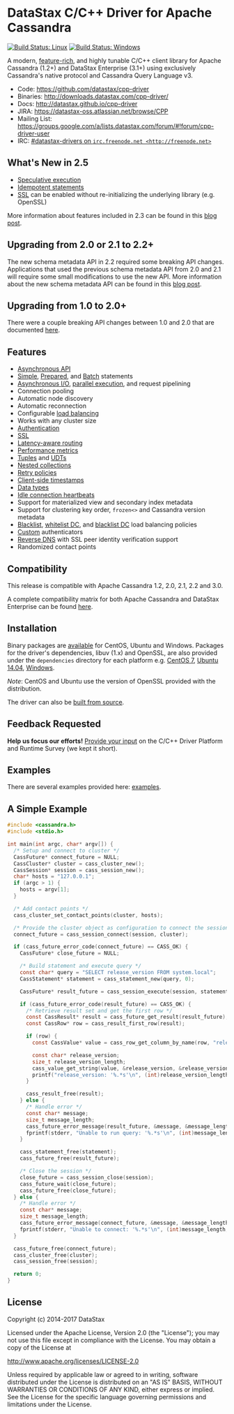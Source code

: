 # DataStax C/C++ Driver for Apache Cassandra

[![Build Status: Linux](https://travis-ci.org/datastax/cpp-driver.svg?branch=master)](https://travis-ci.org/datastax/cpp-driver)
[![Build Status: Windows](https://ci.appveyor.com/api/projects/status/ec0x0vuk59as28r6/branch/master?svg=true)](https://ci.appveyor.com/project/DataStax/cpp-driver)

A modern, [feature-rich](#features), and highly tunable C/C++ client library for
Apache Cassandra (1.2+) and DataStax Enterprise (3.1+) using exclusively
Cassandra's native protocol and Cassandra Query Language v3.

- Code: https://github.com/datastax/cpp-driver
- Binaries: http://downloads.datastax.com/cpp-driver/
- Docs: http://datastax.github.io/cpp-driver
- JIRA: https://datastax-oss.atlassian.net/browse/CPP
- Mailing List: https://groups.google.com/a/lists.datastax.com/forum/#!forum/cpp-driver-user
- IRC: [#datastax-drivers on `irc.freenode.net <http://freenode.net>`](http://webchat.freenode.net/?channels=datastax-drivers)

## What's New in 2.5

- [Speculative execution]
- [Idempotent statements]
- [SSL] can be enabled without re-initializing the underlying library (e.g. OpenSSL)

More information about features included in 2.3 can be found in this [blog
post](http://www.datastax.com/dev/blog/datastax-c-driver-2-3-ga-released).

## Upgrading from 2.0 or 2.1 to 2.2+

The new schema metadata API in 2.2 required some breaking API changes.
Applications that used the previous schema metadata API from 2.0 and 2.1 will
require some small modifications to use the new API. More information about the
new schema metadata API can be found in this
[blog post](http://www.datastax.com/dev/blog/datastax-c-driver-2-2-ga-released).

## Upgrading from 1.0 to 2.0+

There were a couple breaking API changes between 1.0 and 2.0 that are documented
[here](http://www.datastax.com/dev/blog/datastax-c-driver-2-0-released).

## Features
- [Asynchronous API]
- [Simple], [Prepared], and [Batch] statements
- [Asynchronous I/O], [parallel execution], and request pipelining
- Connection pooling
- Automatic node discovery
- Automatic reconnection
- Configurable [load balancing]
- Works with any cluster size
- [Authentication]
- [SSL]
- [Latency-aware routing]
- [Performance metrics]
- [Tuples] and [UDTs]
- [Nested collections]
- [Retry policies]
- [Client-side timestamps]
- [Data types]
- [Idle connection heartbeats]
- Support for materialized view and secondary index metadata
- Support for clustering key order, `frozen<>` and Cassandra version metadata
- [Blacklist], [whitelist DC], and [blacklist DC] load balancing policies
- [Custom] authenticators
- [Reverse DNS] with SSL peer identity verification support
- Randomized contact points


## Compatibility

This release is compatible with Apache Cassandra 1.2, 2.0, 2.1, 2.2 and 3.0.

A complete compatibility matrix for both Apache Cassandra and DataStax
Enterprise can be found
[here](https://docs.datastax.com/en/developer/driver-matrix/doc/common/driverMatrix.html?scroll=driverMatrix__cpp-driver-matrix).

## Installation

Binary packages are [available](http://downloads.datastax.com/cpp-driver/) for
CentOS, Ubuntu and Windows. Packages for the driver's dependencies, libuv (1.x)
and OpenSSL, are also provided under the `dependencies` directory for each
platform e.g. [CentOS 7](http://downloads.datastax.com/cpp-driver/centos/7/dependencies/),
[Ubuntu 14.04](http://downloads.datastax.com/cpp-driver/ubuntu/14.04/dependencies/),
[Windows](http://downloads.datastax.com/cpp-driver/windows/dependencies/).

*Note*: CentOS and Ubuntu use the version of OpenSSL provided with the
distribution.

The driver can also be [built from
source](http://datastax.github.io/cpp-driver/topics/building/).

## Feedback Requested

**Help us focus our efforts!** [Provide your input](http://goo.gl/forms/ihKC5uEQr6) on the C/C++ Driver Platform and Runtime Survey (we kept it short).

## Examples
There are several examples provided here: [examples](https://github.com/datastax/cpp-driver/tree/1.0/examples).

## A Simple Example
```c
#include <cassandra.h>
#include <stdio.h>

int main(int argc, char* argv[]) {
  /* Setup and connect to cluster */
  CassFuture* connect_future = NULL;
  CassCluster* cluster = cass_cluster_new();
  CassSession* session = cass_session_new();
  char* hosts = "127.0.0.1";
  if (argc > 1) {
    hosts = argv[1];
  }

  /* Add contact points */
  cass_cluster_set_contact_points(cluster, hosts);

  /* Provide the cluster object as configuration to connect the session */
  connect_future = cass_session_connect(session, cluster);

  if (cass_future_error_code(connect_future) == CASS_OK) {
    CassFuture* close_future = NULL;

    /* Build statement and execute query */
    const char* query = "SELECT release_version FROM system.local";
    CassStatement* statement = cass_statement_new(query, 0);

    CassFuture* result_future = cass_session_execute(session, statement);

    if (cass_future_error_code(result_future) == CASS_OK) {
      /* Retrieve result set and get the first row */
      const CassResult* result = cass_future_get_result(result_future);
      const CassRow* row = cass_result_first_row(result);

      if (row) {
        const CassValue* value = cass_row_get_column_by_name(row, "release_version");

        const char* release_version;
        size_t release_version_length;
        cass_value_get_string(value, &release_version, &release_version_length);
        printf("release_version: '%.*s'\n", (int)release_version_length, release_version);
      }

      cass_result_free(result);
    } else {
      /* Handle error */
      const char* message;
      size_t message_length;
      cass_future_error_message(result_future, &message, &message_length);
      fprintf(stderr, "Unable to run query: '%.*s'\n", (int)message_length, message);
    }

    cass_statement_free(statement);
    cass_future_free(result_future);

    /* Close the session */
    close_future = cass_session_close(session);
    cass_future_wait(close_future);
    cass_future_free(close_future);
  } else {
    /* Handle error */
    const char* message;
    size_t message_length;
    cass_future_error_message(connect_future, &message, &message_length);
    fprintf(stderr, "Unable to connect: '%.*s'\n", (int)message_length, message);
  }

  cass_future_free(connect_future);
  cass_cluster_free(cluster);
  cass_session_free(session);

  return 0;
}
```

## License
Copyright (c) 2014-2017 DataStax

Licensed under the Apache License, Version 2.0 (the "License");
you may not use this file except in compliance with the License.
You may obtain a copy of the License at

http://www.apache.org/licenses/LICENSE-2.0

Unless required by applicable law or agreed to in writing, software
distributed under the License is distributed on an "AS IS" BASIS,
WITHOUT WARRANTIES OR CONDITIONS OF ANY KIND, either express or implied.
See the License for the specific language governing permissions and
limitations under the License.

[Latency-aware routing]: http://datastax.github.io/cpp-driver/topics/configuration/#latency-aware-routing
[Performance metrics]: http://datastax.github.io/cpp-driver/topics/metrics/
[2.1 beta]: http://www.datastax.com/dev/blog/datastax-c-driver-2-1-beta-released
[2.1 GA]: http://www.datastax.com/dev/blog/datastax-c-driver-2-1-ga-released

[Tuples]: http://datastax.github.io/cpp-driver/topics/basics/tuples/
[UDTs]: http://datastax.github.io/cpp-driver/topics/basics/user_defined_types/
[Nested collections]: http://datastax.github.io/cpp-driver/topics/basics/binding_parameters/#nested-collections
[Data types]: http://datastax.github.io/cpp-driver/topics/basics/data_types/
[Retry policies]: http://datastax.github.io/cpp-driver/topics/configuration/retry_policies/
[Client-side timestamps]: http://datastax.github.io/cpp-driver/topics/basics/client_side_timestamps/
[Idle connection heartbeats]: http://datastax.github.io/cpp-driver/topics/configuration/#connection-heartbeats
[Support for disabling schema metadata]: http://datastax.github.io/cpp-driver/topics/basics/schema_metadata/#enabling-disabling-schema-metadata

[Asynchronous API]: http://datastax.github.io/cpp-driver/topics/#futures
[Simple]: http://datastax.github.io/cpp-driver/topics/#executing-queries
[Prepared]: http://datastax.github.io/cpp-driver/topics/basics/prepared_statements/
[Batch]: http://datastax.github.io/cpp-driver/topics/basics/batches/
[Asynchronous I/O]: http://datastax.github.io/cpp-driver/topics/#asynchronous-i-o
[parallel execution]: http://datastax.github.io/cpp-driver/topics/#thread-safety
[Authentication]: http://datastax.github.io/cpp-driver/topics/security/#authentication
[load balancing]: http://datastax.github.io/cpp-driver/topics/configuration/#load-balancing
[SSL]: http://datastax.github.io/cpp-driver/topics/security/ssl/
[Blacklist]: http://datastax.github.io/cpp-driver/topics/configuration/#blacklist
[whitelist DC]: http://datastax.github.io/cpp-driver/topics/configuration/#datacenter
[blacklist DC]: http://datastax.github.io/cpp-driver/topics/configuration/#datacenter
[Custom]: http://datastax.github.io/cpp-driver/topics/security/#custom
[Reverse DNS]: http://datastax.github.io/cpp-driver/topics/security/ssl/#enabling-cassandra-identity-verification
[Speculative execution]: http://datastax.github.io/cpp-driver/topics/configuration/#speculative-execution
[Idempotent statements]: http://datastax.github.io/cpp-driver/topics/configuration/#query-idempotence
